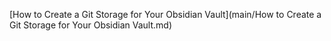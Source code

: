 [How to Create a Git Storage for Your Obsidian Vault](main/How to Create a Git Storage for Your Obsidian Vault.md)



